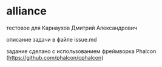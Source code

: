 # alliance
тестовое для Карнаухов Дмитрий Александрович

описание задачи в файле issue.md

задание сделано с использованием фреймворка Phalcon (https://github.com/phalcon/cphalcon)
